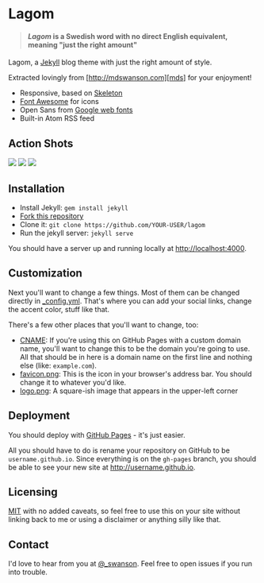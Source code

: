 # Lagom

> #### *Lagom* is a Swedish word with no direct English equivalent, meaning "just the right amount"

Lagom, a [Jekyll][j] blog theme with just the right amount of style. 

Extracted lovingly from [http://mdswanson.com][mds] for your enjoyment!

* Responsive, based on [Skeleton][skeleton]
* [Font Awesome][font-awesome] for icons
* Open Sans from [Google web fonts][gfonts]
* Built-in Atom RSS feed

## Action Shots
![](http://i.imgur.com/Pmzk4j1.png)
![](http://i.imgur.com/CT2Xvug.png)
![](http://i.imgur.com/XisjqW1.jpg)

## Installation

- Install Jekyll: `gem install jekyll`
- [Fork this repository][fork]
- Clone it: `git clone https://github.com/YOUR-USER/lagom`
- Run the jekyll server: `jekyll serve`

You should have a server up and running locally at <http://localhost:4000>.

## Customization

Next you'll want to change a few things. Most of them can be changed directly in
[_config.yml][config]. That's where you can add your social links, change the accent
color, stuff like that.

There's a few other places that you'll want to change, too:

- [CNAME][cname]: If you're using this on GitHub Pages with a custom domain name, 
  you'll want to change this to be the domain you're going to use. All that should 
  be in here is a domain name on the first line and nothing else (like: `example.com`).
- [favicon.png][favicon]: This is the icon in your browser's address bar. You should 
  change it to whatever you'd like.
- [logo.png][logo]: A square-ish image that appears in the upper-left corner

## Deployment

You should deploy with [GitHub Pages][pages] - it's just easier.

All you should have to do is rename your repository on GitHub to be
`username.github.io`. Since everything is on the `gh-pages` branch, you
should be able to see your new site at <http://username.github.io>.

## Licensing

[MIT](https://github.com/swanson/lagom/blob/master/LICENSE) with no
added caveats, so feel free to use this on your site without linking back to
me or using a disclaimer or anything silly like that.

## Contact
I'd love to hear from you at [@_swanson][twitter]. Feel free to open issues if you
run into trouble.

[j]: http://jekyllrb.com/
[mds]: http://mdswanson.com
[skeleton]: http://www.getskeleton.com/
[font-awesome]: http://fortawesome.github.io/Font-Awesome/
[gfonts]: http://www.google.com/fonts/specimen/Open+Sans
[fork]: https://github.com/swanson/lagom/fork
[config]: https://github.com/swanson/lagom/blob/master/_config.yml
[cname]: https://github.com/swanson/lagom/blob/master/CNAME
[favicon]: https://github.com/swanson/lagom/blob/master/favicon.png
[logo]: https://github.com/swanson/lagom/blob/master/logo.png
[pages]: http://pages.github.com
[twitter]: https://twitter.com/_swanson
